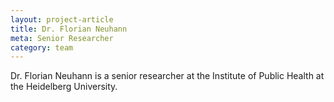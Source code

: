 ```yaml
---
layout: project-article
title: Dr. Florian Neuhann
meta: Senior Researcher
category: team
---
```


Dr. Florian Neuhann is a senior researcher at the Institute of Public Health at the Heidelberg University.
